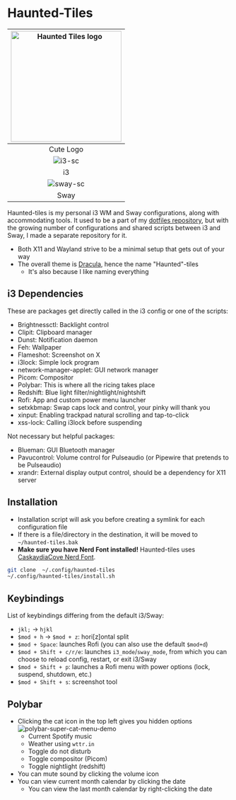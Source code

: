 # Haunted-Tiles

| <img src="./assets/out.png" width="250" alt="Haunted Tiles logo"> |
|:--:|
| Cute Logo |
| ![i3-sc](./assets/i3-sc.png) |
| i3 |
| ![sway-sc]() |
| Sway |


Haunted-tiles is my personal i3 WM and Sway configurations, along with accommodating tools.
It used to be a part of my [dotfiles repository](https://github.com/theopn/dotfile), but with the growing number of configurations and shared scripts between i3 and Sway, I made a separate repository for it.

- Both X11 and Wayland strive to be a minimal setup that gets out of your way
- The overall theme is [Dracula](https://draculatheme.com/contribute), hence the name "Haunted"-tiles
    - It's also because I like naming everything

## i3 Dependencies

These are packages get directly called in the i3 config or one of the scripts:

- Brightnessctl: Backlight control
- Clipit: Clipboard manager
- Dunst: Notification daemon
- Feh: Wallpaper
- Flameshot: Screenshot on X
- i3lock: Simple lock program
- network-manager-applet: GUI network manager
- Picom: Compositor
- Polybar: This is where all the ricing takes place
- Redshift: Blue light filter/nightlight/nightshift
- Rofi: App and custom power menu launcher
- setxkbmap: Swap caps lock and control, your pinky will thank you
- xinput: Enabling trackpad natural scrolling and tap-to-click
- xss-lock: Calling i3lock before suspending

Not necessary but helpful packages:

- Blueman: GUI Bluetooth manager
- Pavucontrol: Volume control for Pulseaudio (or Pipewire that pretends to be Pulseaudio)
- xrandr: External display output control, should be a dependency for X11 server

## Installation

- Installation script will ask you before creating a symlink for each configuration file
- If there is a file/directory in the destination, it will be moved to `~/haunted-tiles.bak`
- **Make sure you have Nerd Font installed!**
    Haunted-tiles uses [CaskaydiaCove Nerd Font](https://www.nerdfonts.com/font-downloads).

```bash
git clone  ~/.config/haunted-tiles
~/.config/haunted-tiles/install.sh
```

## Keybindings

List of keybindings differing from the default i3/Sway:

- `jkl;` -> `hjkl`
- `$mod + h` -> `$mod + z`: hori[z]ontal split
- `$mod + Space`: launches Rofi (you can also use the default `$mod+d`)
- `$mod + Shift + c/r/e`: launches `i3_mode`/`sway_mode`, from which you can choose to reload config, restart, or exit i3/Sway
- `$mod + Shift + p`: launches a Rofi menu with power options (lock, suspend, shutdown, etc.)
- `$mod + Shift + s`: screenshot tool

## Polybar

- Clicking the cat icon in the top left gives you hidden options
    ![polybar-super-cat-menu-demo](./assets/polybar-super-cat-menu-demo.png)
    - Current Spotify music
    - Weather using `wttr.in`
    - Toggle do not disturb
    - Toggle compositor (Picom)
    - Toggle nightlight (redshift)
- You can mute sound by clicking the volume icon
- You can view current month calendar by clicking the date
    - You can view the last month calendar by right-clicking the date

